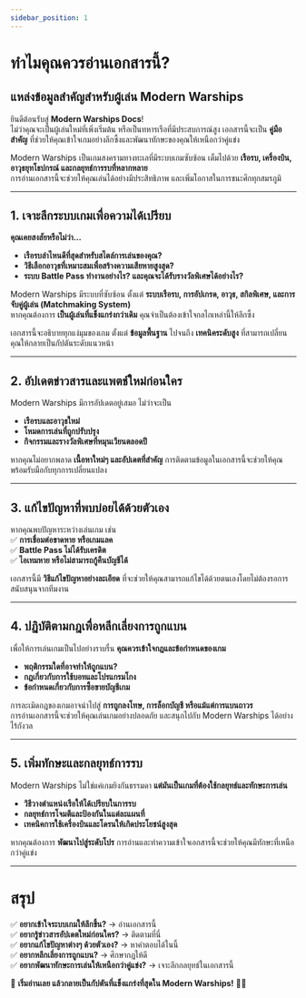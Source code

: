 ```yaml
---
sidebar_position: 1
---
```


# ทำไมคุณควรอ่านเอกสารนี้?

## แหล่งข้อมูลสำคัญสำหรับผู้เล่น Modern Warships  

ยินดีต้อนรับสู่ **Modern Warships Docs**!  
ไม่ว่าคุณจะเป็นผู้เล่นใหม่ที่เพิ่งเริ่มต้น หรือเป็นทหารเรือที่มีประสบการณ์สูง เอกสารนี้จะเป็น **คู่มือสำคัญ** ที่ช่วยให้คุณเข้าใจเกมอย่างลึกซึ้งและพัฒนาทักษะของคุณให้เหนือกว่าคู่แข่ง  

Modern Warships เป็นเกมสงครามทางทะเลที่มีระบบเกมซับซ้อน เต็มไปด้วย **เรือรบ, เครื่องบิน, อาวุธยุทโธปกรณ์ และกลยุทธ์การรบที่หลากหลาย**  
การอ่านเอกสารนี้จะช่วยให้คุณเล่นได้อย่างมีประสิทธิภาพ และเพิ่มโอกาสในการชนะศึกทุกสมรภูมิ  

---

## 1. เจาะลึกระบบเกมเพื่อความได้เปรียบ  

**คุณเคยสงสัยหรือไม่ว่า...**  
- **เรือรบลำไหนดีที่สุดสำหรับสไตล์การเล่นของคุณ?**  
- **วิธีเลือกอาวุธที่เหมาะสมเพื่อสร้างความเสียหายสูงสุด?**  
- **ระบบ Battle Pass ทำงานอย่างไร? และคุณจะได้รับรางวัลพิเศษได้อย่างไร?**  

Modern Warships มีระบบที่ซับซ้อน ตั้งแต่ **ระบบเรือรบ, การอัปเกรด, อาวุธ, สกิลพิเศษ, และการจับคู่ผู้เล่น (Matchmaking System)**  
หากคุณต้องการ **เป็นผู้เล่นที่แข็งแกร่งกว่าเดิม** คุณจำเป็นต้องเข้าใจกลไกเหล่านี้ให้ลึกซึ้ง  

เอกสารนี้จะอธิบายทุกแง่มุมของเกม ตั้งแต่ **ข้อมูลพื้นฐาน** ไปจนถึง **เทคนิคระดับสูง** ที่สามารถเปลี่ยนคุณให้กลายเป็นกัปตันระดับแนวหน้า  

---

## 2. อัปเดตข่าวสารและแพตช์ใหม่ก่อนใคร  

Modern Warships มีการอัปเดตอยู่เสมอ ไม่ว่าจะเป็น  
- **เรือรบและอาวุธใหม่**  
- **โหมดการเล่นที่ถูกปรับปรุง**  
- **กิจกรรมและรางวัลพิเศษที่หมุนเวียนตลอดปี**  

หากคุณไม่อยากพลาด **เนื้อหาใหม่ๆ และอัปเดตที่สำคัญ** การติดตามข้อมูลในเอกสารนี้จะช่วยให้คุณพร้อมรับมือกับทุกการเปลี่ยนแปลง  

---

## 3. แก้ไขปัญหาที่พบบ่อยได้ด้วยตัวเอง  

หากคุณพบปัญหาระหว่างเล่นเกม เช่น  
✅ **การเชื่อมต่อขาดหาย หรือเกมแลค**  
✅ **Battle Pass ไม่ได้รับเครดิต**  
✅ **ไอเทมหาย หรือไม่สามารถกู้คืนบัญชีได้**  

เอกสารนี้มี **วิธีแก้ไขปัญหาอย่างละเอียด** ที่จะช่วยให้คุณสามารถแก้ไขได้ด้วยตนเองโดยไม่ต้องรอการสนับสนุนจากทีมงาน  

---

## 4. ปฏิบัติตามกฎเพื่อหลีกเลี่ยงการถูกแบน  

เพื่อให้การเล่นเกมเป็นไปอย่างราบรื่น **คุณควรเข้าใจกฎและข้อกำหนดของเกม**  
- **พฤติกรรมใดที่อาจทำให้ถูกแบน?**  
- **กฎเกี่ยวกับการใช้บอทและโปรแกรมโกง**  
- **ข้อกำหนดเกี่ยวกับการซื้อขายบัญชีเกม**  

การละเมิดกฎของเกมอาจนำไปสู่ **การถูกลงโทษ, การล็อกบัญชี หรือแม้แต่การแบนถาวร**  
การอ่านเอกสารนี้จะช่วยให้คุณเล่นเกมอย่างปลอดภัย และสนุกไปกับ Modern Warships ได้อย่างไร้กังวล  

---

## 5. เพิ่มทักษะและกลยุทธ์การรบ  

Modern Warships ไม่ใช่แค่เกมยิงกันธรรมดา **แต่มันเป็นเกมที่ต้องใช้กลยุทธ์และทักษะการเล่น**  
- **วิธีวางตำแหน่งเรือให้ได้เปรียบในการรบ**  
- **กลยุทธ์การโจมตีและป้องกันในแต่ละแผนที่**  
- **เทคนิคการใช้เครื่องบินและโดรนให้เกิดประโยชน์สูงสุด**  

หากคุณต้องการ **พัฒนาไปสู่ระดับโปร** การอ่านและทำความเข้าใจเอกสารนี้จะช่วยให้คุณมีทักษะที่เหนือกว่าคู่แข่ง  

---

# สรุป  

✅ **อยากเข้าใจระบบเกมให้ลึกขึ้น?** → อ่านเอกสารนี้  
✅ **อยากรู้ข่าวสารอัปเดตใหม่ก่อนใคร?** → ติดตามที่นี่  
✅ **อยากแก้ไขปัญหาต่างๆ ด้วยตัวเอง?** → หาคำตอบได้ในนี้  
✅ **อยากหลีกเลี่ยงการถูกแบน?** → ศึกษากฎให้ดี  
✅ **อยากพัฒนาทักษะการเล่นให้เหนือกว่าคู่แข่ง?** → เจาะลึกกลยุทธ์ในเอกสารนี้  

📌 **เริ่มอ่านเลย แล้วกลายเป็นกัปตันที่แข็งแกร่งที่สุดใน Modern Warships!** 🚢🔥